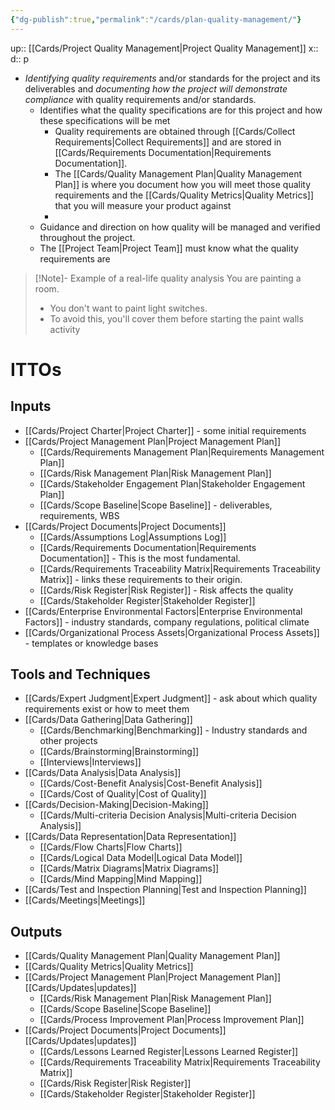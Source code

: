 ```yaml
---
{"dg-publish":true,"permalink":"/cards/plan-quality-management/"}
---
```


up:: [[Cards/Project Quality Management\|Project Quality Management]] 
x:: 
d:: p

- ﻿﻿*Identifying quality requirements* and/or standards for the project and its deliverables and *documenting how the project will demonstrate compliance* with quality requirements and/or standards.
	- Identifies what the quality specifications are for this project and how these specifications will be met
		- Quality requirements are obtained through [[Cards/Collect Requirements\|Collect Requirements]] and are stored in [[Cards/Requirements Documentation\|Requirements Documentation]]. 
		- The [[Cards/Quality Management Plan\|Quality Management Plan]] is where you document how you will meet those quality requirements and the [[Cards/Quality Metrics\|Quality Metrics]] that you will measure your product against
		- 
	- Guidance and direction on how quality will be managed and verified throughout the project.
	- The [[Project Team\|Project Team]] must know what the quality requirements are 
	

> [!Note]- Example of a real-life quality analysis 
> You are painting a room. 
> - You don't want to paint light switches. 
> - To avoid this, you'll cover them before starting the paint walls activity


# ITTOs
## Inputs
- [[Cards/Project Charter\|Project Charter]] - some initial requirements
- [[Cards/Project Management Plan\|Project Management Plan]]
	- [[Cards/Requirements Management Plan\|Requirements Management Plan]]
	- [[Cards/Risk Management Plan\|Risk Management Plan]]
	- [[Cards/Stakeholder Engagement Plan\|Stakeholder Engagement Plan]]
	- [[Cards/Scope Baseline\|Scope Baseline]] - deliverables, requirements, WBS
- [[Cards/Project Documents\|Project Documents]]
	- [[Cards/Assumptions Log\|Assumptions Log]]
	- [[Cards/Requirements Documentation\|Requirements Documentation]] - This is the most fundamental. 
	- [[Cards/Requirements Traceability Matrix\|Requirements Traceability Matrix]] - links these requirements to their origin.
	- [[Cards/Risk Register\|Risk Register]] - Risk affects the quality 
	- [[Cards/Stakeholder Register\|Stakeholder Register]]
- [[Cards/Enterprise Environmental Factors\|Enterprise Environmental Factors]] - industry standards, company regulations, political climate
- [[Cards/Organizational Process Assets\|Organizational Process Assets]] - templates or knowledge bases 

## Tools and Techniques
- [[Cards/Expert Judgment\|Expert Judgment]] - ask about which quality requirements exist or how to meet them 
- [[Cards/Data Gathering\|Data Gathering]]
	- [[Cards/Benchmarking\|Benchmarking]] - Industry standards and other projects 
	- [[Cards/Brainstorming\|Brainstorming]]
	- [[Interviews\|Interviews]]
- [[Cards/Data Analysis\|Data Analysis]]
	- [[Cards/Cost-Benefit Analysis\|Cost-Benefit Analysis]]
	- [[Cards/Cost of Quality\|Cost of Quality]]
- [[Cards/Decision-Making\|Decision-Making]]
	- [[Cards/Multi-criteria Decision Analysis\|Multi-criteria Decision Analysis]]
- [[Cards/Data Representation\|Data Representation]]
	- [[Cards/Flow Charts\|Flow Charts]]
	- [[Cards/Logical Data Model\|Logical Data Model]]
	- [[Cards/Matrix Diagrams\|Matrix Diagrams]]
	- [[Cards/Mind Mapping\|Mind Mapping]]
- [[Cards/Test and Inspection Planning\|Test and Inspection Planning]]
- [[Cards/Meetings\|Meetings]]

## Outputs
- [[Cards/Quality Management Plan\|Quality Management Plan]]
- [[Cards/Quality Metrics\|Quality Metrics]]
- [[Cards/Project Management Plan\|Project Management Plan]] [[Cards/Updates\|updates]]
	- [[Cards/Risk Management Plan\|Risk Management Plan]]
	- [[Cards/Scope Baseline\|Scope Baseline]]
	- [[Cards/Process Improvement Plan\|Process Improvement Plan]] 
- [[Cards/Project Documents\|Project Documents]] [[Cards/Updates\|updates]]
	- [[Cards/Lessons Learned Register\|Lessons Learned Register]]
	- [[Cards/Requirements Traceability Matrix\|Requirements Traceability Matrix]]
	- [[Cards/Risk Register\|Risk Register]]
	- [[Cards/Stakeholder Register\|Stakeholder Register]]